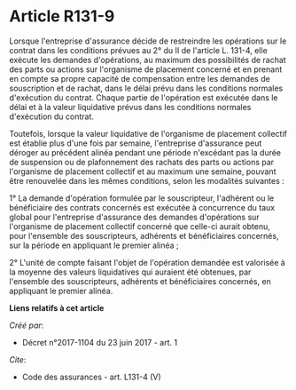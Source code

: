 # Article R131-9

Lorsque l'entreprise d'assurance décide de restreindre les opérations sur le contrat dans les conditions prévues au 2° du II
de l'article L. 131-4, elle exécute les demandes d'opérations, au maximum des possibilités de rachat des parts ou actions sur
l'organisme de placement concerné et en prenant en compte sa propre capacité de compensation entre les demandes de
souscription et de rachat, dans le délai prévu dans les conditions normales d'exécution du contrat. Chaque partie de
l'opération est exécutée dans le délai et à la valeur liquidative prévus dans les conditions normales d'exécution du
contrat. 

Toutefois, lorsque la valeur liquidative de l'organisme de placement collectif est établie plus d'une fois par semaine,
l'entreprise d'assurance peut déroger au précédent alinéa pendant une période n'excédant pas la durée de suspension ou de
plafonnement des rachats des parts ou actions par l'organisme de placement collectif et au maximum une semaine, pouvant être
renouvelée dans les mêmes conditions, selon les modalités suivantes : 

1° La demande d'opération formulée par le souscripteur, l'adhérent ou le bénéficiaire des contrats concernés est exécutée à
concurrence du taux global pour l'entreprise d'assurance des demandes d'opérations sur l'organisme de placement collectif
concerné que celle-ci aurait obtenu, pour l'ensemble des souscripteurs, adhérents et bénéficiaires concernés, sur la période
en appliquant le premier alinéa ; 

2° L'unité de compte faisant l'objet de l'opération demandée est valorisée à la moyenne des valeurs liquidatives qui auraient
été obtenues, par l'ensemble des souscripteurs, adhérents et bénéficiaires concernés, en appliquant le premier alinéa.

**Liens relatifs à cet article**

_Créé par_:

  - Décret n°2017-1104 du 23 juin 2017 - art. 1

_Cite_:

  - Code des assurances - art. L131-4 (V)
